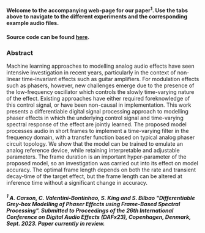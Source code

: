 

#### Welcome to the accompanying web-page for our paper<sup>1</sup>. Use the tabs above to navigate to the different experiments and the corresponding example audio files.

#### Source code can be found [here](https://github.com/a-carson/ddsp-phaser/).

### <b>Abstract</b>
Machine learning approaches to modelling analog audio effects have seen intensive investigation in recent years, particularly in the context of non-linear time-invariant effects such as guitar amplifiers. For modulation effects such as phasers, however, new challenges emerge due to the presence of the low-frequency oscillator which controls the slowly time-varying nature of the effect. Existing approaches have either required foreknowledge of this control signal, or have been non-causal in implementation. This work presents a differentiable digital signal processing approach to modelling phaser effects in which the underlying control signal and time-varying spectral response of the effect are jointly learned. The proposed model processes audio in short frames to implement a time-varying filter in the frequency domain, with a transfer function based on typical analog phaser circuit topology. We show that the model can be trained to emulate an analog reference device, while retaining interpretable and adjustable parameters. The frame duration is an important hyper-parameter of the proposed model, so an investigation was carried out into its effect on model accuracy. The optimal frame length depends on both the rate and transient decay-time of the target effect, but the frame length can be altered at inference time without a significant change in accuracy.

##### <sup>1</sup> A. Carson, C. Valentini-Bontinhao, S. King and S. Bilbao "Differentiable Grey-box Modelling of Phaser Effects using Frame-Based Spectral Processing". Submitted to *Proceedings of the 26th International Conference on Digital Audio Effects (DAFx23)*, Copenhagen, Denmark, Sept. 2023. Paper currently in review.